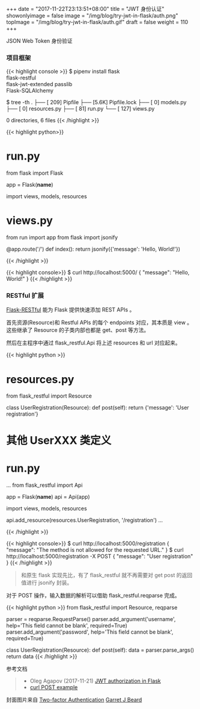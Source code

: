 +++
date = "2017-11-22T23:13:51+08:00"
title = "JWT 身份认证"
showonlyimage = false
image = "/img/blog/try-jwt-in-flask/auth.png"
topImage = "/img/blog/try-jwt-in-flask/auth.gif"
draft = false
weight = 110
+++

JSON Web Token 身份验证
<!--more-->

### 项目框架

{{< highlight console >}}
$ pipenv install flask \
    flask-restful \
    flask-jwt-extended passlib \
    Flask-SQLAlchemy

$ tree -th
.
├── [ 209]  Pipfile
├── [5.6K]  Pipfile.lock
├── [   0]  models.py
├── [   0]  resources.py
├── [  81]  run.py
└── [ 127]  views.py

0 directories, 6 files
{{< /highlight >}}

{{< highlight python>}}
# run.py 
from flask import Flask


app = Flask(__name__)

import views, models, resources


# views.py 
from run import app
from flask import jsonify


@app.route('/')
def index():
    return jsonify({'message': 'Hello, World!'})

{{< /highlight >}}

{{< highlight console>}}
$ curl http://localhost:5000/
{
  "message": "Hello, World!"
}
{{< /highlight >}}

### RESTful 扩展

[Flask-RESTful](https://flask-restful.readthedocs.io/en/latest/) 能为 Flask 提供快速添加 REST APIs 。

首先资源(Resource)和 Restful APIs 的每个 endpoints 对应，其本质是 view 。这些继承了 Resource 的子类内部也都是 get、post 等方法。

然后在主程序中通过 flask_restful.Api 将上述 resources 和 url 对应起来。

{{< highlight python >}}
# resources.py
from flask_restful import Resource


class UserRegistration(Resource):
    def post(self):
        return {'message': 'User registration'}

# 其他 UserXXX 类定义

# run.py
...
from flask_restful import Api

app = Flask(__name__)
api = Api(app)

import views, models, resources

api.add_resource(resources.UserRegistration, '/registration')
...

{{< /highlight >}}

{{< highlight console>}}
$ curl http://localhost:5000/registration
{
  "message": "The method is not allowed for the requested URL."
}
$ curl http://localhost:5000/registration -X POST
{
  "message": "User registration"
}
{{< /highlight >}}


> 和原生 flask 实现先比，有了 flask_restful 就不再需要对 get post 的返回值进行 jsonify 封装。

对于 POST 操作，输入数据的解析可以借助 flask_restful.reqparse 完成。

{{< highlight python >}}
from flask_restful import Resource, reqparse


parser = reqparse.RequestParse()
parser.add_argument('username',
                    help='This field cannot be blank', required=True)
parser.add_argument('password',
                    help='This field cannot be blank', required=True)


class UserRegistration(Resource):
    def post(self):
        data = parser.parse_args()
        return data
{{< /highlight >}}

参考文档

> - Oleg Agapov (2017-11-21) [JWT authorization in Flask](https://codeburst.io/jwt-authorization-in-flask-c63c1acf4eeb)
> - [curl POST example](https://gist.github.com/subfuzion/08c5d85437d5d4f00e58)

封面图片来自 [Two-factor Authentication](https://dribbble.com/shots/3643790-Two-factor-Authentication) <a href="https://dribbble.com/garretbeard"><i class="fa fa-dribbble" aria-hidden="true"></i> Garret J Beard</a>
